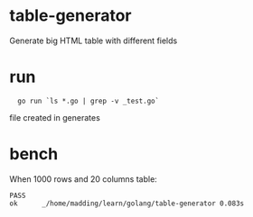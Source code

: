 # table-generator
Generate big HTML table with different fields

# run
```
  go run `ls *.go | grep -v _test.go`
```

file created in generates

# bench
When 1000 rows and 20 columns table:
```
PASS
ok  	_/home/madding/learn/golang/table-generator	0.083s
```